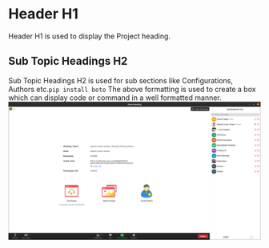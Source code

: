 # Header H1
Header H1 is used to display the Project heading. 

## Sub Topic Headings H2
Sub Topic Headings H2 is used for sub sections like Configurations, Authors etc.```` pip install boto ```` The above formatting is used to create a box which can display code or command in a well formatted manner.
![Screenshot from 2020-11-28 08-58-56.png](https://github.com/akashsjjan/DHT11-Temparature-and-Humidity-sensor-Arduino/blob/main/Screenshot%20from%202020-11-28%2008-58-56.png)
